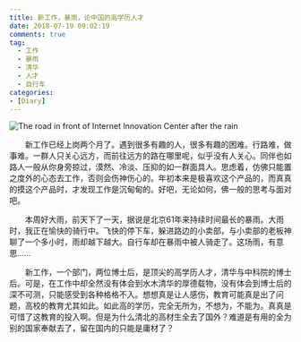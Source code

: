 ```yaml
---
title: 新工作，暴雨，论中国的高学历人才
date: 2018-07-19 09:02:19
comments: true
tag: 
  - 工作
  - 暴雨
  - 清华
  - 人才
  - 自行车
categories:
- [Diary]
---
```


![The road in front of Internet Innovation Center after the rain](https://oss.xknife.net/The_road_in_front_of_Internet_Innovation_Center_after_the_rain.jpg)

　　新工作已经上岗两个月了。遇到很多有趣的人，很多有趣的困难。行路难，做事难。一群人只关心远方，而前往远方的路在哪里呢，似乎没有人关心。同伴也如路人一般从你身旁掠过，漠然、冷淡、压抑的如一群面具人。思虑着，仿佛只能置之度外的心态去工作，否则会伤神伤心的。年初本来是极喜欢这个产品的，而真真的摸这个产品时，才发现工作是沉甸甸的。好吧，无论如何，佛一般的思考与面对吧。

　　本周好大雨，前天下了一天，据说是北京61年来持续时间最长的暴雨。大雨时，我正在愉快的骑行中。飞快的停下车，躲进路边的小卖部，与小卖部的老板神聊了一个多小时，雨却越下越大。自行车却在暴雨中被人骑走了。这场雨，有意思……

　　新工作，一个部门，两位博士后，是顶尖的高学历人才，清华与中科院的博士后。可是，在工作中却全然没有体会到水木清华的厚德载物，没有体会到博士后的深不可测，只能感受到各种格格不入。想想真是让人感伤，教育可能真是出了问题，高校的教育尤其如此。如此高的学历，完全无所为，不想为，不能为。真真是可惜了这教育的投入啊。但是为什么清北的高材生全去了国外？难道是有用的全为别的国家奉献去了，留在国内的只能是庸材了？